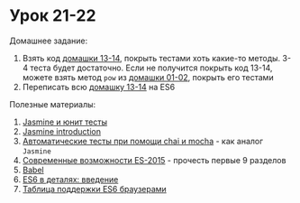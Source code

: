 # Урок 21-22

Домашнее задание:

1. Взять код [домашки 13-14](/js_13-14/), покрыть тестами хоть какие-то методы. 3-4 теста будет достаточно. Если не получится покрыть код 13-14, можете взять метод `pow` из [домашки 01-02](/js_01-02/), покрыть его тестами
2. Переписать всю [домашку 13-14](/js_13-14/) на ES6


Полезные материалы:

1. [Jasmine и юнит тесты](http://stepansuvorov.com/blog/2012/10/jasmine-%D0%B8-%D1%8E%D0%BD%D0%B8%D1%82-%D1%82%D0%B5%D1%81%D1%82%D1%8B/)
2. [Jasmine introduction](http://jasmine.github.io/2.0/introduction.html)
3. [Автоматические тесты при помощи chai и mocha](https://learn.javascript.ru/testing) - как аналог `Jasmine`
4. [Современные возможности ES-2015](https://learn.javascript.ru/es-modern) - прочесть первые 9 разделов
5. [Babel](https://babeljs.io/)
6. [ES6 в деталях: введение](https://habrahabr.ru/post/257005/)
7. [Таблица поддержки ES6 браузерами](https://kangax.github.io/compat-table/es6/)
